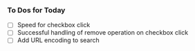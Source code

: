 ### To Dos for Today

- [ ] Speed for checkbox click
- [ ] Successful handling of remove operation on checkbox click
- [ ] Add URL encoding to search
